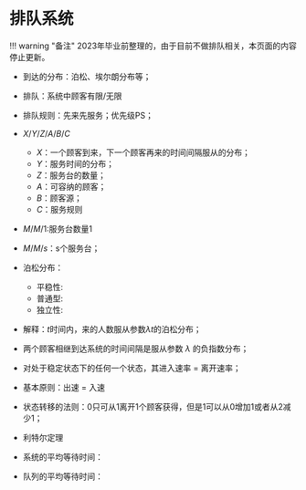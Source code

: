 # 排队系统

!!! warning "备注"
    2023年毕业前整理的，由于目前不做排队相关，本页面的内容停止更新。

- 到达的分布：泊松、埃尔朗分布等；
- 排队：系统中顾客有限/无限
- 排队规则：先来先服务；优先级PS；
- $X/Y/Z/A/B/C$
    - $X$：一个顾客到来，下一个顾客再来的时间间隔服从的分布；
    - $Y$：服务时间的分布；
    - $Z$：服务台的数量；
    - $A$：可容纳的顾客；
    - $B$：顾客源；
    - $C$：服务规则

- $M/M/1$:服务台数量1
- $M/M/s$：s个服务台；

- 泊松分布：
    - 平稳性:
    - 普通型:
    - 独立性:
- 解释：$t$时间内，来的人数服从参数$\lambda t$的泊松分布；
- 两个顾客相继到达系统的时间间隔是服从参数 $\lambda$ 的负指数分布；
- 对处于稳定状态下的任何一个状态，其进入速率 = 离开速率；

- 基本原则：出速 = 入速
- 状态转移的法则：0只可从1离开1个顾客获得，但是1可以从0增加1或者从2减少1；
- 利特尔定理 
- 系统的平均等待时间：
- 队列的平均等待时间：